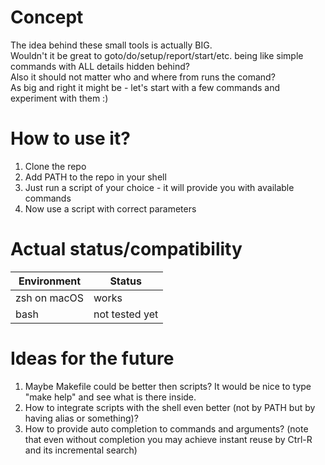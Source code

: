 # Concept

The idea behind these small tools is actually BIG.  
Wouldn't it be great to goto/do/setup/report/start/etc. being like simple commands with ALL details hidden behind?  
Also it should not matter who and where from runs the comand?  
As big and right it might be - let's start with a few commands and experiment with them :)  

# How to use it?

1. Clone the repo
2. Add PATH to the repo in your shell
3. Just run a script of your choice - it will provide you with available commands
4. Now use a script with correct parameters

# Actual status/compatibility

|Environment|Status|
|-|-|
|zsh on macOS|works|
|bash|not tested yet|

# Ideas for the future

1. Maybe Makefile could be better then scripts? It would be nice to type "make help" and see what is there inside.
2. How to integrate scripts with the shell even better (not by PATH but by having alias or something)?
3. How to provide auto completion to commands and arguments? (note that even without completion you may achieve instant reuse by Ctrl-R and its incremental search)
